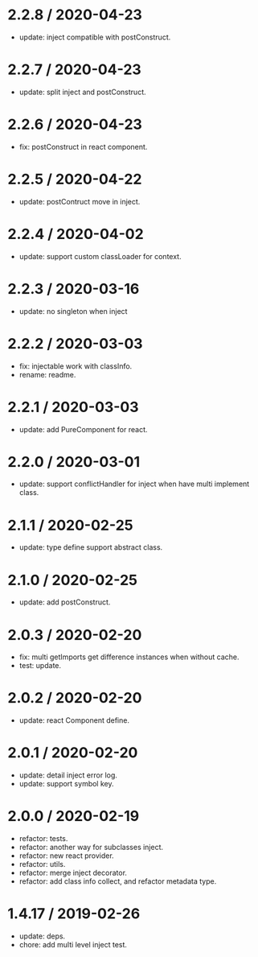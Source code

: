 2.2.8 / 2020-04-23
==================

  * update: inject compatible with postConstruct.

2.2.7 / 2020-04-23
==================

  * update: split inject and postConstruct.

2.2.6 / 2020-04-23
==================

  * fix: postConstruct in react component.

2.2.5 / 2020-04-22
==================

  * update: postContruct move in inject.

2.2.4 / 2020-04-02
==================

  * update: support custom classLoader for context.

2.2.3 / 2020-03-16
==================

  * update: no singleton when inject

2.2.2 / 2020-03-03
==================

  * fix: injectable work with classInfo.
  * rename: readme.

2.2.1 / 2020-03-03
==================

  * update: add PureComponent for react.

2.2.0 / 2020-03-01
==================

  * update: support conflictHandler for inject when have multi implement class.

2.1.1 / 2020-02-25
==================

  * update: type define support abstract class.

2.1.0 / 2020-02-25
==================

  * update: add postConstruct.

2.0.3 / 2020-02-20
==================

  * fix: multi getImports get difference instances when without cache.
  * test: update.

2.0.2 / 2020-02-20
==================

  * update: react Component define.

2.0.1 / 2020-02-20
==================

  * update: detail inject error log.
  * update: support symbol key.

2.0.0 / 2020-02-19
==================

  * refactor: tests.
  * refactor: another way for subclasses inject.
  * refactor: new react provider.
  * refactor: utils.
  * refactor: merge inject decorator.
  * refactor: add class info collect, and refactor metadata type.

1.4.17 / 2019-02-26
==================

  * update: deps.
  * chore: add multi level inject test.
